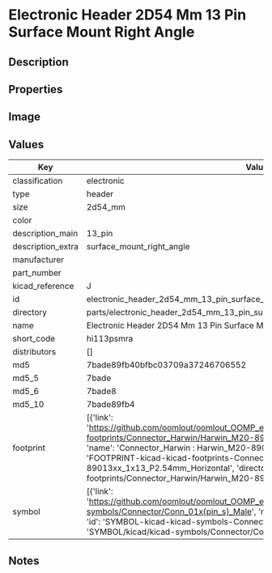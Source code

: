 # Electronic Header 2D54 Mm 13 Pin Surface Mount Right Angle

## Description

## Properties


## Image


## Values

| Key | Value |
| --- | --- |
| classification | electronic |
| type | header |
| size | 2d54_mm |
| color |  |
| description_main | 13_pin |
| description_extra | surface_mount_right_angle |
| manufacturer |  |
| part_number |  |
| kicad_reference | J |
| id | electronic_header_2d54_mm_13_pin_surface_mount_right_angle |
| directory | parts/electronic_header_2d54_mm_13_pin_surface_mount_right_angle |
| name | Electronic Header 2D54 Mm 13 Pin Surface Mount Right Angle |
| short_code | hi113psmra |
| distributors | [] |
| md5 | 7bade89fb40bfbc03709a37246706552 |
| md5_5 | 7bade |
| md5_6 | 7bade8 |
| md5_10 | 7bade89fb4 |
| footprint | [{'link': 'https://github.com/oomlout/oomlout_OOMP_eda_V2/tree/main/FOOTPRINT/kicad/kicad-footprints/Connector_Harwin/Harwin_M20-89013xx_1x13_P2.54mm_Horizontal', 'name': 'Connector_Harwin : Harwin_M20-89013xx_1x13_P2.54mm_Horizontal', 'id': 'FOOTPRINT-kicad-kicad-footprints-Connector_Harwin-Harwin_M20-89013xx_1x13_P2.54mm_Horizontal', 'directory': 'FOOTPRINT/kicad/kicad-footprints/Connector_Harwin/Harwin_M20-89013xx_1x13_P2.54mm_Horizontal/'}] |
| symbol | [{'link': 'https://github.com/oomlout/oomlout_OOMP_eda_V2/tree/main/SYMBOL/kicad/kicad-symbols/Connector/Conn_01x{pin_s}_Male', 'name': 'Connector : Conn_01x13_Male', 'id': 'SYMBOL-kicad-kicad-symbols-Connector-Conn_01x13_Male', 'directory': 'SYMBOL/kicad/kicad-symbols/Connector/Conn_01x13_Male/'}] |

## Notes

